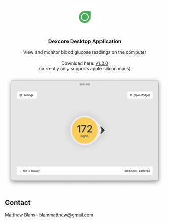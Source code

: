 <a name="readme-top"></a>

<!-- PROJECT LOGO -->
<br />
<div align="center">
  <a href="https://github.com/MatthewBlam/Dexcom-Desktop-Application/releases/tag/v1.0.0">
    <img src="src/graphics/app-icon-1024.png" alt="Logo" width="80" height="80">
  </a>

<h3 align="center">Dexcom Desktop Application</h3>

  <p align="center">
    View and monitor blood glucose readings on the computer
    <br />
    <br />
    Download here: <a href="https://github.com/MatthewBlam/Dexcom-Desktop-Application/releases/tag/v1.0.0">v1.0.0</a>
    <br /> (currently only supports apple silicon macs)
  </p>
</div>

[![DexcomDesktopApplication Image][app-image]](https://github.com/MatthewBlam/Dexcom-Desktop-Application)

<!-- CONTACT -->

## Contact

Matthew Blam - blammatthew@gmail.com

<!-- MARKDOWN LINKS & IMAGES -->
<!-- https://www.markdownguide.org/basic-syntax/#reference-style-links -->

[app-image]: dexcom_app.png
